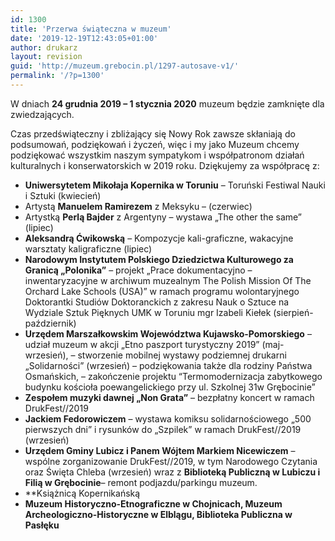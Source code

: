 ```yaml
---
id: 1300
title: 'Przerwa świąteczna w muzeum'
date: '2019-12-19T12:43:05+01:00'
author: drukarz
layout: revision
guid: 'http://muzeum.grebocin.pl/1297-autosave-v1/'
permalink: '/?p=1300'
---
```


W dniach **24 grudnia 2019 – 1 stycznia 2020** muzeum będzie zamknięte dla zwiedzających.

Czas przedświąteczny i zbliżający się Nowy Rok zawsze skłaniają do podsumowań, podziękowań i życzeń, więc i my jako Muzeum chcemy podziękować wszystkim naszym sympatykom i współpatronom działań kulturalnych i konserwatorskich w 2019 roku. Dziękujemy za współpracę z:

- **Uniwersytetem Mikołaja Kopernika w Toruniu** – Toruński Festiwal Nauki i Sztuki (kwiecień)
- Artystą **Manuelem Ramirezem** z Meksyku – (czerwiec)
- Artystką **Perlą Bajder** z Argentyny – wystawa „The other the same” (lipiec)
- **Aleksandrą Ćwikowską** – Kompozycje kali-graficzne, wakacyjne warsztaty kaligraficzne (lipiec)
- **Narodowym Instytutem Polskiego Dziedzictwa Kulturowego za Granicą „Polonika”** – projekt „Prace dokumentacyjno – inwentaryzacyjne w archiwum muzealnym The Polish Mission Of The Orchard Lake Schools (USA)” w ramach programu wolontaryjnego Doktorantki Studiów Doktoranckich z zakresu Nauk o Sztuce na Wydziale Sztuk Pięknych UMK w Toruniu mgr Izabeli Kiełek (sierpień-październik)
- **Urzędem Marszałkowskim Województwa Kujawsko-Pomorskiego** – udział muzeum w akcji „Etno paszport turystyczny 2019” (maj-wrzesień), – stworzenie mobilnej wystawy podziemnej drukarni „Solidarności” (wrzesień) – podziękowania także dla rodziny Państwa Osmańskich, – zakończenie projektu “Termomodernizacja zabytkowego budynku kościoła poewangelickiego przy ul. Szkolnej 31w Grębocinie”
- **Zespołem muzyki dawnej „Non Grata”** – bezpłatny koncert w ramach DrukFest//2019
- **Jackiem Fedorowiczem** – wystawa komiksu solidarnościowego „500 pierwszych dni” i rysunków do „Szpilek” w ramach DrukFest//2019 (wrzesień)
- ****Urzędem Gminy Lubicz i Panem Wójtem Markiem Nicewiczem**** – wspólne zorganizowanie DrukFest//2019, w tym Narodowego Czytania oraz Święta Chleba (wrzesień) wraz z **Biblioteką Publiczną w Lubiczu i Filią w Grębocinie**– remont podjazdu/parkingu muzeum.
- **Książnicą Kopernikańską
- **Muzeum Historyczno-Etnograficzne w Chojnicach, Muzeum Archeologiczno-Historyczne w Elblągu, Biblioteka Publiczna w Pasłęku**